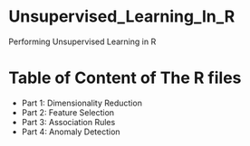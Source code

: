 # Unsupervised_Learning_In_R
Performing Unsupervised Learning in R

# Table of Content of The R files
* Part 1: Dimensionality Reduction
* Part 2: Feature Selection
* Part 3: Association Rules
* Part 4: Anomaly Detection
